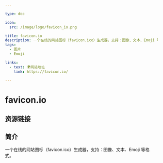 ```yaml
---

type: doc

icon:
  src: /image/logo/favicon_io.png

title: favicon.io
description: 一个在线的网站图标（favicon.ico）生成器，支持：图像、文本、Emoji 等格式。
tags:
  - 图片
  - Emoji

links:
  - text: 🌍网站地址
    link: https://favicon.io/

---
```


<ShowLogo />

# favicon.io

<ShowTags />

<ShowBreadcrumb />

## 资源链接

<ShowLinks />

## 简介

一个在线的网站图标（favicon.ico）生成器，支持：图像、文本、Emoji 等格式。
